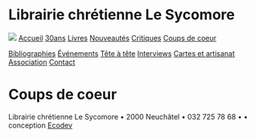 Librairie chrétienne Le Sycomore
================================

[![](fileadmin/templates/front.jpg)](http://www.librairie-sycomore.ch/)
[Accueil](accueil/)
[30ans](30ans/)
[Livres](livres/)
[Nouveautés](nouveautes/)
[Critiques](critiques/)
[Coups de coeur](coups-de-coeur/)

[Bibliographies](bibliographies/)
[Événements](evenements/)
[Tête à tête](tete-a-tete/)
[Interviews](interviews/)
[Cartes et artisanat](cartes-et-artisanat/)
[Association](association/)
[Contact](contact/)

Coups de coeur
==============

Librairie chrétienne Le Sycomore • 2000 Neuchâtel • 032 725 78 68 •
• conception [Ecodev](http://ecodev.ch)
